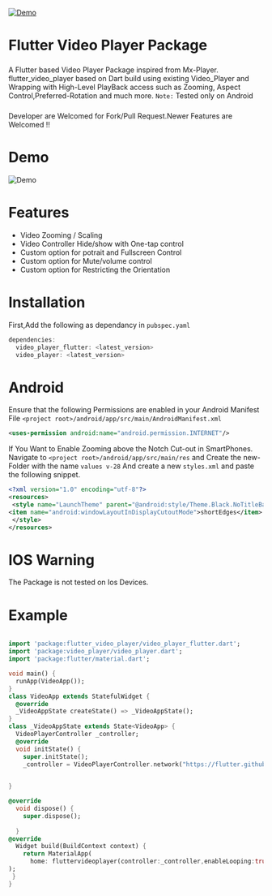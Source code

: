 [![Demo](https://img.shields.io/badge/PACKAGE-Video__player__flutter-blue)](https://pub.dev/packages/video_player_flutter)

# Flutter Video Player Package
### 
 A Flutter based Video Player Package inspired from Mx-Player.
flutter_video_player based on Dart build using existing Video_Player and Wrapping with High-Level PlayBack access such as Zooming, Aspect Control,Preferred-Rotation and much more.
``Note:`` Tested only on Android 
###
Developer are Welcomed for Fork/Pull Request.Newer Features are Welcomed !!





# Demo
![Demo](https://github.com/jesintharnold/flutter_video_player/raw/master/assets/flutter_video_player.gif)

# Features
*  Video Zooming / Scaling  
*  Video Controller Hide/show with One-tap control
*  Custom option for potrait and Fullscreen Control
*  Custom option for Mute/volume control
*  Custom option for Restricting the Orientation
# Installation
First,Add the following as dependancy in ``pubspec.yaml``
```dart
dependencies:
  video_player_flutter: <latest_version>
  video_player: <latest_version>
  ```
  # Android
  Ensure that the following Permissions are enabled in your Android Manifest File ```<project root>/android/app/src/main/AndroidManifest.xml```
  ```xml
 <uses-permission android:name="android.permission.INTERNET"/>
  ```
  
   If You Want to Enable Zooming above the Notch Cut-out in SmartPhones.
   Navigate to ```<project root>/android/app/src/main/res``` and Create the new-Folder with the name ```values v-28``` And create a new ```styles.xml``` and paste the following snippet.
   
   ```xml
<?xml version="1.0" encoding="utf-8"?>
<resources>
    <style name="LaunchTheme" parent="@android:style/Theme.Black.NoTitleBar">
<item name="android:windowLayoutInDisplayCutoutMode">shortEdges</item>
    </style>
</resources>
```

# IOS Warning 
The Package is not tested on Ios Devices.

# Example
```dart

import 'package:flutter_video_player/video_player_flutter.dart';
import 'package:video_player/video_player.dart';
import 'package:flutter/material.dart';

void main() {
  runApp(VideoApp());
}
class VideoApp extends StatefulWidget {
  @override
  _VideoAppState createState() => _VideoAppState();
}
class _VideoAppState extends State<VideoApp> {
  VideoPlayerController _controller;
  @override
  void initState() {
    super.initState();
    _controller = VideoPlayerController.network("https://flutter.github.io/assets-for-api-docs/assets/videos/butterfly.mp4");//Specify the url/filePath/asset Path .
                                                                                                                             //No Need to initalize or Dispose VideoController.

}

@override
  void dispose() {
    super.dispose();
    
  }
@override
  Widget build(BuildContext context) {
    return MaterialApp(
      home: fluttervideoplayer(controller:_controller,enableLooping:true,enableScaling:true,flutterVolume:0.5,allowonlylandscape:false,),
);
 }
}
```
